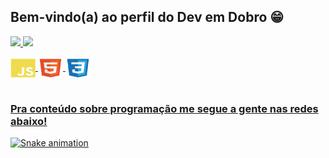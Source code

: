 ## Bem-vindo(a) ao perfil do Dev em Dobro 😁

 <div>
   <a href="https://github.com/Marcela-cristine">
   <img height="180em" src="https://github-readme-stats.vercel.app/api?username=Marcela-cristine&show_icons=true&theme=tokyonight&include_all_commits=true&count_private=true"/>
   <img height="180em" src="https://github-readme-stats.vercel.app/api/top-langs/?username=Marcela-cristine&layout=compact&langs_count=6&theme=tokyonight"/>

</div>
<div style="display: inline_block"><br>
  <img align="center" alt="Js" height="30" width="40" src="https://raw.githubusercontent.com/devicons/devicon/master/icons/javascript/javascript-plain.svg">
  <img align="center" alt="HTML" height="30" width="40" src="https://raw.githubusercontent.com/devicons/devicon/master/icons/html5/html5-original.svg">
  <img align="center" alt="CSS" height="30" width="40" src="https://raw.githubusercontent.com/devicons/devicon/master/icons/css3/css3-original.svg">
</div>
 
 <br>
 
  ### Pra conteúdo sobre programação me segue a gente nas redes abaixo!
 
<div> 
  
  


 
  
 
  ![Snake animation](https://github.com/Marcela-cristine/Marcela-cristine/blob/output/github-contribution-grid-snake.svg)

</div>
